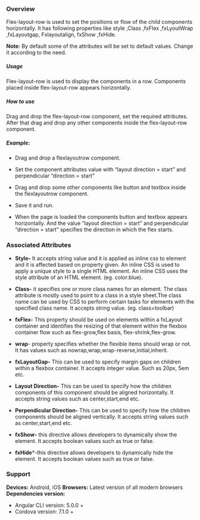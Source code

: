 


### Overview
Flex-layout-row is used to set the positions or flow of the child components horizontally. It has following properties like style ,Class ,fxFlex ,fxLyoutWrap ,fxLayoutgap, Fxlayoutalign, fxShow ,fxHide.

**Note:** By default some of the attributes will be set to default values. Change it according to the need.

##### Usage
Flex-layout-row is used to display the components in a row. Components placed inside flex-layout-row appears horizontally.

##### How to use
Drag and drop the flex-layout-row component, set the required attributes. After that drag and drop any other components inside the flex-layout-row component.

##### Example:
- Drag and drop a flexlayoutrow component.

- Set the component attributes value with “layout direction = start” and perpendicular “direction = start”

- Drag and drop some other components like button and textbox inside the flexlayoutrow component.

- Save it and run.

- When the page is loaded the components button and textbox appears horizontally. And the value “layout direction = start” and perpendicular “direction = start” specifies the direction in which the flex starts.

### Associated Attributes
- **Style-** It accepts string value and it is applied as inline css to element and it is affected based on property given. An inline CSS is used to apply a unique style to a single HTML element. An inline CSS uses the style attribute of an HTML element.
(eg. color:blue).

- **Class-** it specifies one or more class names for an element. The class attribute is mostly used to point to a class in a style sheet.The class name can be used by CSS to perform certain tasks for elements with the specified class name. It accepts string value. (eg. class=toolbar)

- **fxFlex-** This property should be used on elements within a fxLayout container and identifies the resizing of that element within the flexbox container flow such as flex-grow,flex basis, flex-shrink,flex-grow.
- **wrap**- property specifies whether the flexible items should wrap or not. It has values such as nowrap,wrap,wrap-reverse,initial,inherit.
- **fxLayoutGap-** This can be used to specify margin gaps on children within a flexbox container. It accepts integer value. Such as 20px, 5em etc.
- **Layout Direction-** This can be used to specify how the children components of this component should be aligned horizontally. It accepts string values such as center,start,end etc.
- **Perpendicular  Direction-** This can be used to specify how the children components should be aligned vertically. It accepts string values such as center,start,end etc.
- **fxShow-** this directive allows developers to dynamically show the element. It accepts boolean values such as true or false.
- **fxHide***-this directive allows developers to dynamically hide the element. It accepts boolean values such as true or false.
### Support 
**Devices:** Android, iOS
**Browsers:**  Latest version of all modern browsers
**Dependencies version:** 
- Angular CLI version: 5.0.0 + 
- Cordova version: 7.1.0 +
